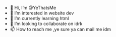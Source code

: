 - 👋 Hi, I’m @YeThatsMe
- 👀 I’m interested in website dev
- 🌱 I’m currently learning html
- 💞️ I’m looking to collaborate on idrk
- 📫 How to reach me ,ye sure ya can mail me idm

<!---
YeThatsMe/YeThatsMe is a ✨ special ✨ repository because its `README.md` (this file) appears on your GitHub profile.
You can click the Preview link to take a look at your changes.
--->
